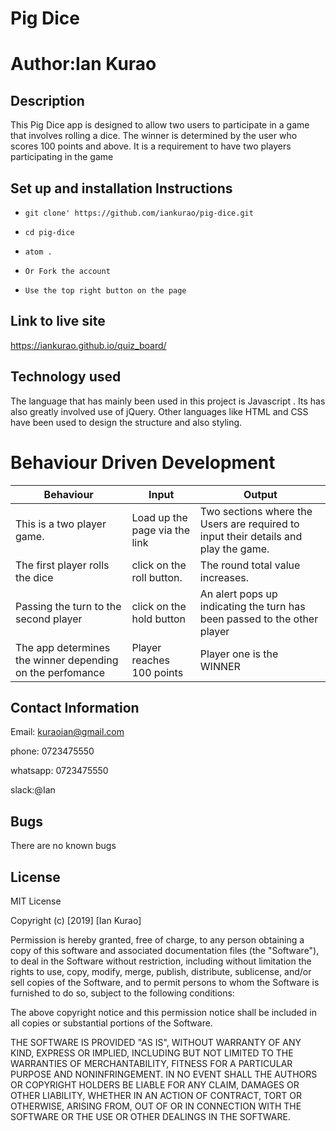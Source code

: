 # Pig Dice


#  Author:Ian Kurao


## Description

   This Pig Dice app is designed to allow two users to participate in a game that involves rolling a dice. The winner is determined by the user who scores 100 points and above. It is a requirement to have two players participating in the game



## Set up and  installation Instructions

   - `git clone' https://github.com/iankurao/pig-dice.git`
   - `cd pig-dice`
   - `atom .`

   - `Or Fork the account`
   - `Use the top right button on the page`

## Link to live site


  https://iankurao.github.io/quiz_board/


## Technology used

   The language that has mainly been used in this project is Javascript . Its has also greatly involved use of jQuery. Other languages like HTML and CSS have been used to design the structure and also styling.

# Behaviour Driven Development

| Behaviour                                                 | Input                         | Output                                                                               |
|-----------------------------------------------------------|-------------------------------|--------------------------------------------------------------------------------------|
| This is a two player game.                                | Load up the page via the link | Two sections where the Users are required to input their details and play the game.  |
| The first player rolls the dice                           | click on the roll button.     | The round total value increases.                                                     |
| Passing the turn to the second player                     | click on the hold button      | An alert pops up indicating the turn has been passed to the other player             |
| The app determines the winner depending on the perfomance | Player reaches 100 points     | Player one is the WINNER                                                             |


## Contact Information

   Email: kuraoian@gmail.com

   phone: 0723475550

   whatsapp: 0723475550

   slack:@Ian

## Bugs

There are no known bugs

## License
MIT License

Copyright (c) [2019] [Ian Kurao]

Permission is hereby granted, free of charge, to any person obtaining a copy
of this software and associated documentation files (the "Software"), to deal
in the Software without restriction, including without limitation the rights
to use, copy, modify, merge, publish, distribute, sublicense, and/or sell
copies of the Software, and to permit persons to whom the Software is
furnished to do so, subject to the following conditions:

The above copyright notice and this permission notice shall be included in all
copies or substantial portions of the Software.

THE SOFTWARE IS PROVIDED "AS IS", WITHOUT WARRANTY OF ANY KIND, EXPRESS OR
IMPLIED, INCLUDING BUT NOT LIMITED TO THE WARRANTIES OF MERCHANTABILITY,
FITNESS FOR A PARTICULAR PURPOSE AND NONINFRINGEMENT. IN NO EVENT SHALL THE
AUTHORS OR COPYRIGHT HOLDERS BE LIABLE FOR ANY CLAIM, DAMAGES OR OTHER
LIABILITY, WHETHER IN AN ACTION OF CONTRACT, TORT OR OTHERWISE, ARISING FROM,
OUT OF OR IN CONNECTION WITH THE SOFTWARE OR THE USE OR OTHER DEALINGS IN THE
SOFTWARE.
